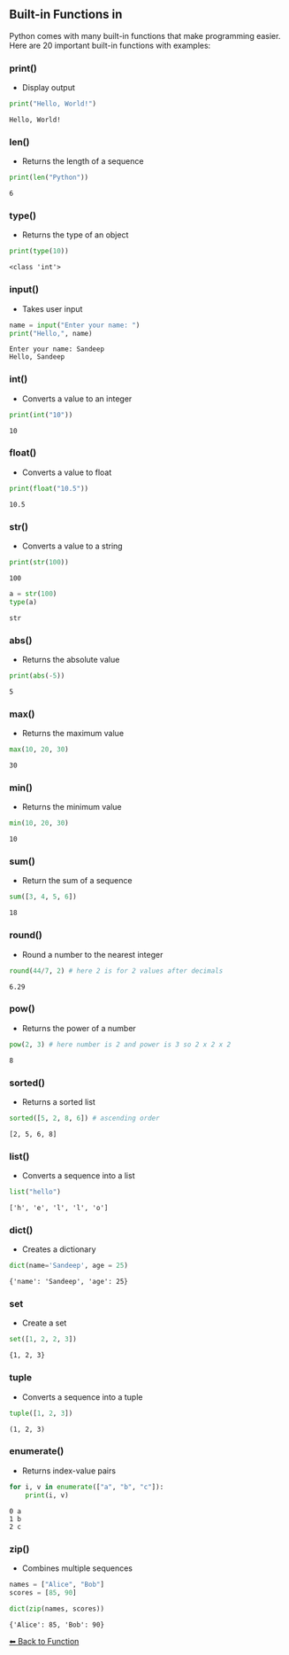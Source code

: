 ## Built-in Functions in

Python comes with many built-in functions that make programming easier. Here are 20 important built-in functions with examples:

### print() 
* Display output


```python
print("Hello, World!")
```

    Hello, World!
    

### len()
* Returns the length of a sequence


```python
print(len("Python"))
```

    6
    

### type()
* Returns the type of an object


```python
print(type(10))
```

    <class 'int'>
    

### input()
* Takes user input


```python
name = input("Enter your name: ")
print("Hello,", name)
```

    Enter your name: Sandeep
    Hello, Sandeep
    

### int()
* Converts a value to an integer


```python
print(int("10"))
```

    10
    

### float()
* Converts a value to float



```python
print(float("10.5"))
```

    10.5
    

### str()
* Converts a value to a string


```python
print(str(100))
```

    100
    


```python
a = str(100)
type(a)
```




    str



### abs()
* Returns the absolute value


```python
print(abs(-5))
```

    5
    

### max()
* Returns the maximum value


```python
max(10, 20, 30)
```




    30



### min()
* Returns the minimum value


```python
min(10, 20, 30)
```




    10



### sum()
* Return the sum of a sequence


```python
sum([3, 4, 5, 6])
```




    18



### round()
* Round a number to the nearest integer


```python
round(44/7, 2) # here 2 is for 2 values after decimals
```




    6.29



### pow()
* Returns the power of a number


```python
pow(2, 3) # here number is 2 and power is 3 so 2 x 2 x 2
```




    8



### sorted()
* Returns a sorted list


```python
sorted([5, 2, 8, 6]) # ascending order
```




    [2, 5, 6, 8]



### list()
* Converts a sequence into a list



```python
list("hello")
```




    ['h', 'e', 'l', 'l', 'o']



### dict()
* Creates a dictionary


```python
dict(name='Sandeep', age = 25)
```




    {'name': 'Sandeep', 'age': 25}



### set
* Create a set



```python
set([1, 2, 2, 3])
```




    {1, 2, 3}



### tuple
* Converts a sequence into a tuple


```python
tuple([1, 2, 3])
```




    (1, 2, 3)



### enumerate()
* Returns index-value pairs


```python
for i, v in enumerate(["a", "b", "c"]):
    print(i, v)
```

    0 a
    1 b
    2 c
    

### zip()
* Combines multiple sequences


```python
names = ["Alice", "Bob"]
scores = [85, 90]

dict(zip(names, scores))
```




    {'Alice': 85, 'Bob': 90}



[⬅ Back to Function](../Functions.md)
